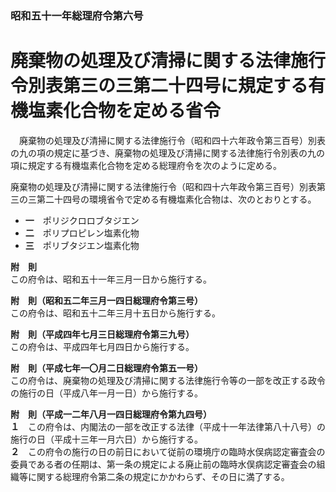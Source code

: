 ### 昭和五十一年総理府令第六号  
# 廃棄物の処理及び清掃に関する法律施行令別表第三の三第二十四号に規定する有機塩素化合物を定める省令  
　廃棄物の処理及び清掃に関する法律施行令（昭和四十六年政令第三百号）別表の九の項の規定に基づき、廃棄物の処理及び清掃に関する法律施行令別表の九の項に規定する有機塩素化合物を定める総理府令を次のように定める。  
  
廃棄物の処理及び清掃に関する法律施行令（昭和四十六年政令第三百号）別表第三の三第二十四号の環境省令で定める有機塩素化合物は、次のとおりとする。  
* **一**　ポリジクロロブタジエン  
* **二**　ポリプロピレン塩素化物  
* **三**　ポリブタジエン塩素化物  
  
**附　則**  
この府令は、昭和五十一年三月一日から施行する。  
  
**附　則（昭和五二年三月一四日総理府令第三号）**  
この府令は、昭和五十二年三月十五日から施行する。  
  
**附　則（平成四年七月三日総理府令第三九号）**  
この府令は、平成四年七月四日から施行する。  
  
**附　則（平成七年一〇月二日総理府令第五一号）**  
この府令は、廃棄物の処理及び清掃に関する法律施行令等の一部を改正する政令の施行の日（平成八年一月一日）から施行する。  
  
**附　則（平成一二年八月一四日総理府令第九四号）**  
**１**　この府令は、内閣法の一部を改正する法律（平成十一年法律第八十八号）の施行の日（平成十三年一月六日）から施行する。  
**２**　この府令の施行の日の前日において従前の環境庁の臨時水俣病認定審査会の委員である者の任期は、第一条の規定による廃止前の臨時水俣病認定審査会の組織等に関する総理府令第二条の規定にかかわらず、その日に満了する。  
  
